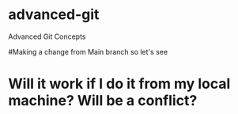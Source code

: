 # advanced-git
Advanced Git Concepts


#Making a change from Main branch so let's see
# Will it work if I do it from my local machine? Will be a conflict?
